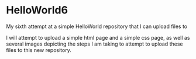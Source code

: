 # HelloWorld6
My sixth attempt at a simple HelloWorld repository that I can upload files to

I will attempt to upload a simple html page and a simple css page, as well as several images depicting the steps I am taking to attempt to upload these files to this new repository.
